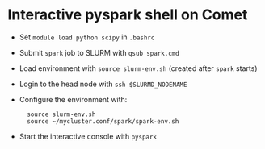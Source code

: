 Interactive pyspark shell on Comet
=================================

* Set `module load python scipy` in `.bashrc`
* Submit `spark` job to SLURM with `qsub spark.cmd`
* Load environment with `source slurm-env.sh` (created after `spark` starts)
* Login to the head node with `ssh $SLURMD_NODENAME`
* Configure the environment with:

        source slurm-env.sh
        source ~/mycluster.conf/spark/spark-env.sh
        
* Start the interactive console with `pyspark`
